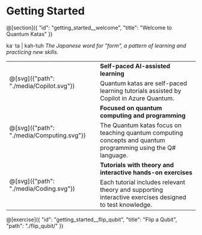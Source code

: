 # Getting Started

@[section]({
    "id": "getting_started__welcome",
    "title": "Welcome to Quantum Katas"
})

kaˑ ta | kah-tuh
_The Japanese word for "form", a pattern of learning and practicing new skills._

<style>
.transparent {
  background: rgba(0, 0, 0, 0.0) !important;
}
</style>
<table>
    <tbody>
        <tr class="transparent" style="border:none;">
            <td rowspan="2" style="border:none;">
                @[svg]({"path": "./media/Copilot.svg"})
            </td>
            <td style="border:none;">
                <b>Self-paced AI-assisted learning</b>
            </td>
        </tr>
        <tr class="transparent" style="border:none;">
            <td style="border:none;">
                Quantum katas are self-paced learning tutorials assisted by Copilot in Azure Quantum.
            </td>
        </tr>
        <tr class="transparent" style="border:none;">
            <td rowspan="2" style="border:none;">
                @[svg]({"path": "./media/Computing.svg"})
            </td>
            <td style="border:none;">
                <b>Focused on quantum computing and programming</b>
            </td>
        </tr>
        <tr class="transparent" style="border:none;">
            <td style="border:none;">
                The Quantum katas focus on teaching quantum computing concepts and quantum programming using the Q# language.
            </td>
        </tr>
        <tr class="transparent" style="border:none;">
            <td rowspan="2" style="border:none;">
                @[svg]({"path": "./media/Coding.svg"})
            </td>
            <td style="border:none;">
                <b>Tutorials with theory and interactive hands-on exercises</b>
            </td>
        </tr>
        <tr class="transparent" style="border:none;">
            <td style="border:none;">
                Each tutorial includes relevant theory and supporting interactive exercises designed to test knowledge.
            </td>
        </tr>
    </tbody>
</table>

@[exercise]({
    "id": "getting_started__flip_qubit",
    "title": "Flip a Qubit",
    "path": "./flip_qubit/"
})
